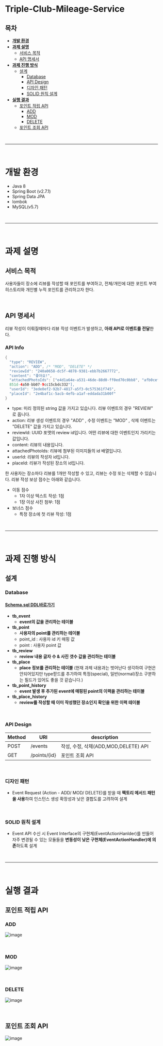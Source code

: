 # Triple-Club-Mileage-Service

## 목차
* **[개발 환경](#개발-환경)**
* **[과제 설명](#과제-설명)**
  * [서비스 목적](#서비스-목적)
  * [API 명세서](#API-명세서)
* **[과제 진행 방식](#과제-진행-방식)**
  * [설계](#설계)
    * [Database](#Database)
    * [API Design](#API-Design)
    * [디자인 패턴](#디자인-패턴)
    * [SOLID 원칙 설계](#SOLID-원칙-설계)
* **[실행 결과](#실행-결과)**
  * [포인트 적립 API](#포인트-적립-API)
    * [ADD](#ADD)
    * [MOD](#MOD)
    * [DELETE](#DELETE)
  * [포인트 조회 API](#포인트-조회-API)


<br><hr><br>

# 개발 환경
* Java 8
* Spring Boot (v2.7.1)
* Spring Data JPA
* lombok
* MySQL(v5.7)

<br><hr><br>

# 과제 설명
## 서비스 목적
사용자들이 장소에 리뷰를 작성할 때 포인트를 부여하고, 전체/개인에 대한 포인트 부여 히스토리와 개인별 누적 포인트를 관리하고자 한다.

<br>

## API 명세서
리뷰 작성이 이뤄질때마다 리뷰 작성 이벤트가 발생하고, **아래 API로 이벤트를 전달**한다.
### API Info
```Java
{
  "type": "REVIEW",
  "action": "ADD", /* "MOD", "DELETE" */
  "reviewId": "240a0658-dc5f-4878-9381-ebb7b2667772",
  "content": "좋아요!",
  "attachedPhotoIds": ["e4d1a64e-a531-46de-88d0-ff0ed70c0bb8", "afb0cef2-
  851d-4a50-bb07-9cc15cbdc332"],
  "userId": "3ede0ef2-92b7-4817-a5f3-0c575361f745",
  "placeId": "2e4baf1c-5acb-4efb-a1af-eddada31b00f"
}
```
* type: 미리 정의된 string 값을 가지고 있습니다. 리뷰 이벤트의 경우 "REVIEW" 로 옵니다.
* action: 리뷰 생성 이벤트의 경우 "ADD" , 수정 이벤트는 "MOD" , 삭제 이벤트는 "DELETE" 값을 가지고 있습니다.
* reviewId: UUID 포맷의 review id입니다. 어떤 리뷰에 대한 이벤트인지 가리키는 값입니다.
* content: 리뷰의 내용입니다.
* attachedPhotoIds: 리뷰에 첨부된 이미지들의 id 배열입니다.
* userId: 리뷰의 작성자 id입니다.
* placeId: 리뷰가 작성된 장소의 id입니다.

한 사용자는 장소마다 리뷰를 1개만 작성할 수 있고, 리뷰는 수정 또는 삭제할 수 있습니다. 리뷰 작성 보상 점수는 아래와 같습니다.

* 이동 점수
  * 1자 이상 텍스트 작성: 1점
  * 1장 이상 사진 첨부: 1점
* 보너스 점수
  * 특정 장소에 첫 리뷰 작성: 1점

<br><hr><br>

# 과제 진행 방식
## 설계

### **Database**
#### [Schema.sql DDL바로가기](https://github.com/anjeongkyun/MileageService/blob/master/schema.sql)

* **tb_event**
  * **event의 값을 관리하는 테이블**
* **tb_point**
  * **사용자의 point를 관리하는 테이블**
  * point_id : 사용자 id 키 매핑 값
  * point : 사용자 point 값
* **tb_review**
  * **review 내용 글자 수 & 사진 갯수 값을 관리하는 테이블**
* **tb_place**
  * **place 정보를 관리하는 테이블** (현재 과제 내용과는 벗어난다 생각하여 구현은 안되어있지만 type핃드를 추가하여 특정(special), 일반(normal)장소 구분하는 필드가 있어도 좋을 것 같습니다.)
* **tb_point_history**
  * **event 발생 후 추가된 event에 매핑된 point의 이력을 관리하는 테이블**
* **tb_place_history**
  * **review를 작성할 때 이미 작성했던 장소인지 확인을 위한 이력 테이블**

<br>

### **API Design**
|Method|URI|description|
|------|---|---|
|POST|/events|작성, 수정, 삭제(ADD,MOD,DELETE) API|
|GET|/points/{id}|포인트 조회 API|

<br>

### **디자인 패턴**
* Event Request (Action - ADD/ MOD/ DELETE)를 받을 때 **팩토리 메서드 패턴을 사용**하여 인스턴스 생성 확장성과 낮은 결합도를 고려하여 설계

<br>

### **SOLID 원칙 설계**
* Event API 수신 시 Event Interface의 구현체(EventActionHanlder)를 만들어 자주 변경될 수 있는 모듈들을 **변동성이 낮은 구현체(EventActionHandler)에 의존**하도록 설계

<br><hr><br>

# 실행 결과
## 포인트 적립 API
### ADD
![image](https://user-images.githubusercontent.com/97106584/176436668-59531e54-b8d6-4d28-bed8-03248154f8bb.png)

<br>

### MOD
![image](https://user-images.githubusercontent.com/97106584/176437036-ba7d003d-ac09-49f8-b1de-a674415bc98f.png)

<br>

### DELETE
![image](https://user-images.githubusercontent.com/97106584/176437115-63286a9d-8fca-44dd-9f31-973ec0278a09.png)

<br>

## 포인트 조회 API

![image](https://user-images.githubusercontent.com/97106584/176437579-e23cae09-243d-4971-8e0b-90d2c696b188.png)
